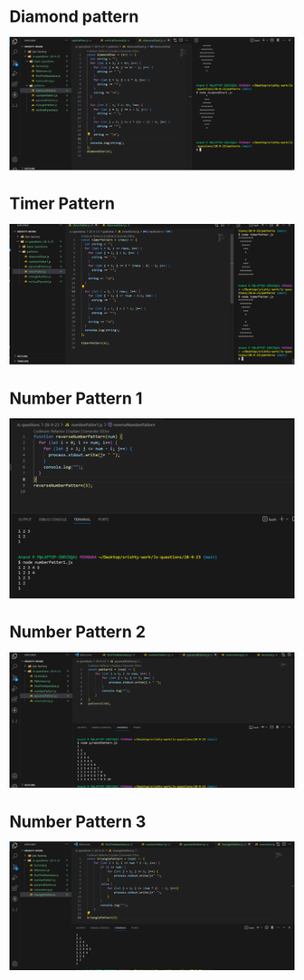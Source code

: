 <h1> Diamond pattern </h1>
<img src="./assets/diamond-pattern.png" alt="img" >


<h1> Timer Pattern </h1>
<img src="./assets/timer-pattern.png" alt="img">

<h1>Number Pattern 1 </h1>
<img src="./assets/number-pattern.png" alt="img">

<h1> Number Pattern 2</h1>
<img src="./assets/number-pattern-2.png" alt="img">

<h1> Number Pattern 3 </h1>
<img src="./assets/number-pattern-3.png" alt="img">